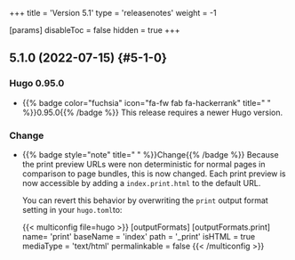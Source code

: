 +++
title = 'Version 5.1'
type = 'releasenotes'
weight = -1

[params]
  disableToc = false
  hidden = true
+++

## 5.1.0 (2022-07-15) {#5-1-0}

### Hugo 0.95.0

- {{% badge color="fuchsia" icon="fa-fw fab fa-hackerrank" title=" " %}}0.95.0{{% /badge %}} This release requires a newer Hugo version.

### Change

- {{% badge style="note" title=" " %}}Change{{% /badge %}} Because the print preview URLs were non deterministic for normal pages in comparison to page bundles, this is now changed. Each print preview is now accessible by adding a `index.print.html` to the default URL.

  You can revert this behavior by overwriting the `print` output format setting in your `hugo.toml`to:

  {{< multiconfig file=hugo >}}
  [outputFormats]
	[outputFormats.print]
	  name= 'print'
	  baseName = 'index'
	  path = '_print'
	  isHTML = true
	  mediaType = 'text/html'
	  permalinkable = false
  {{< /multiconfig >}}

